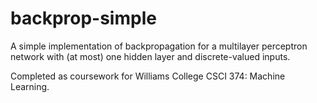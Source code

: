 # backprop-simple

A simple implementation of backpropagation for a multilayer perceptron network with (at most) one hidden layer and discrete-valued inputs.

Completed as coursework for Williams College CSCI 374: Machine Learning.
